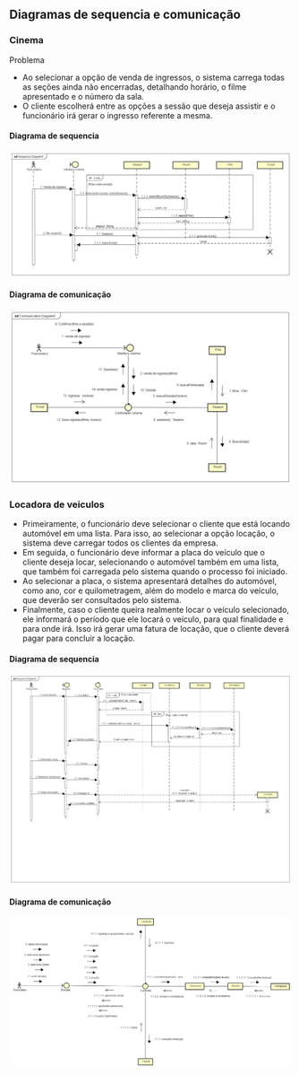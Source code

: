 ## Diagramas de sequencia e comunicação

### Cinema

Problema 

- Ao selecionar a opção de venda de ingressos, o sistema carrega todas as seções ainda não encerradas, detalhando horário, o filme apresentado e o número da sala.
- O cliente escolherá entre as opções a sessão que deseja assistir e o funcionário irá gerar o ingresso referente a mesma.

#### Diagrama de sequencia
![Cinema - Sequencia](https://github.com/Erickson-Eng/Analise-e-Projeto-de-Sistemas/blob/main/Diagrama%20de%20sequencia%20e%20comunicacao/Cinema/Sequence%20diagram%20-%20Cinema.png)

#### Diagrama de comunicação

![Cinema - comunicação](https://github.com/Erickson-Eng/Analise-e-Projeto-de-Sistemas/blob/main/Diagrama%20de%20sequencia%20e%20comunicacao/Cinema/Communication%20Diagram%20-%20Cinema.png)
### Locadora de veiculos

- Primeiramente, o funcionário deve selecionar o cliente que está locando automóvel em uma lista. Para isso, ao selecionar a opção locação, o sistema deve carregar todos os clientes da empresa.
- Em seguida, o funcionário deve informar a placa do veículo que o cliente deseja locar, selecionando o automóvel também em uma lista, que também foi carregada pelo sistema quando o processo foi iniciado.
- Ao selecionar a placa, o sistema apresentará detalhes do automóvel, como ano, cor e quilometragem, além do modelo e marca do veículo, que deverão ser consultados pelo sistema.
- Finalmente, caso o cliente queira realmente locar o veículo selecionado, ele informará o período que ele locará o veículo, para qual finalidade e para onde irá. Isso irá gerar uma fatura de locação, que o cliente deverá pagar para concluir a locação.

#### Diagrama de sequencia

![Locadora - Sequencia](https://github.com/Erickson-Eng/Analise-e-Projeto-de-Sistemas/blob/main/Diagrama%20de%20sequencia%20e%20comunicacao/Carros/Sequence%20Diagram%20-%20Locacao.png)

#### Diagrama de comunicação

![Locadora - Comunicação](https://github.com/Erickson-Eng/Analise-e-Projeto-de-Sistemas/blob/main/Diagrama%20de%20sequencia%20e%20comunicacao/Carros/Communication%20Diagram%20-%20Locacao.png)